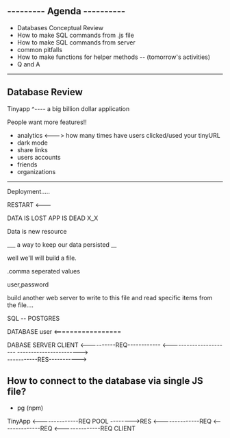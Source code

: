 ## --------- Agenda ----------

- Databases Conceptual Review
- How to make SQL commands from .js file
- How to make SQL commands from server
- common pitfalls
- How to make functions for helper methods -- (tomorrow's activities)
- Q and A

----------------------------------

Database Review 
---------------

Tinyapp
   ^---- a big billion dollar application

People want more features!!

- analytics <---> how many times have users clicked/used your tinyURL
- dark mode 
- share links
- users accounts
- friends 
- organizations 

-------------------------------

Deployment.....

RESTART <---

DATA IS LOST APP IS DEAD X_X

Data is new resource

___ a way to keep our data persisted __

well we'll will build a file. 

.comma seperated values

user,password


build another web server to write to this file
and read specific items from the file....

SQL -- POSTGRES

DATABASE          user
  <=================



DABASE                  SERVER                         CLIENT
                              <----------REQ------------
   <----------------------
   ----------------------->                     
                              -----------RES----------->


## How to connect to the database via single JS file?

- pg (npm)

TinyApp
       <--------------REQ 
    POOL -------->RES
      <--------------REQ
      <--------------REQ
      <--------------REQ
  CLIENT


